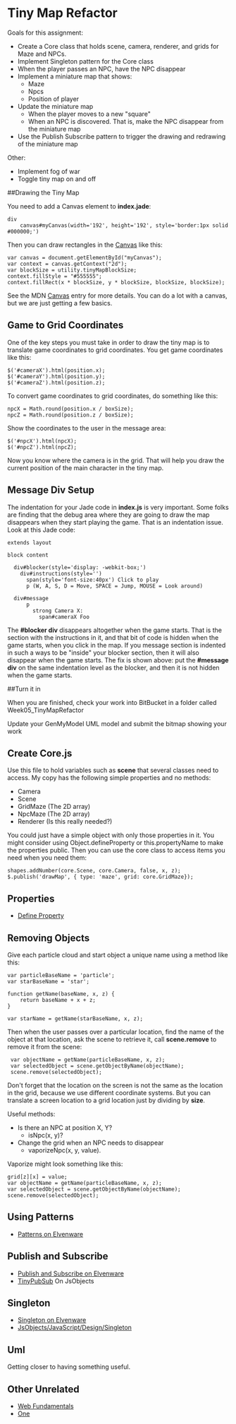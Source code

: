 # Tiny Map Refactor

Goals for this assignment:

- Create a Core class that holds scene, camera, renderer, and grids for Maze and NPCs.
- Implement Singleton pattern for the Core class
- When the player passes an NPC, have the NPC disappear
- Implement  a miniature map that shows:
	- Maze
	- Npcs
	- Position of player
- Update the miniature map
	- When the player moves to a new "square"
	- When an NPC is discovered. That is, make the NPC disappear from the miniature map
- Use the Publish Subscribe pattern to trigger the drawing and redrawing of the miniature map

Other:
- Implement fog of war
- Toggle tiny map on and off

##Drawing the Tiny Map

You need to add a Canvas element to **index.jade**:

```
div
    canvas#myCanvas(width='192', height='192', style='border:1px solid #000000;')
```        

Then you can draw rectangles in the [Canvas][cnv] like this:

```
var canvas = document.getElementById("myCanvas");
var context = canvas.getContext("2d");
var blockSize = utility.tinyMapBlockSize;
context.fillStyle = "#555555";
context.fillRect(x * blockSize, y * blockSize, blockSize, blockSize);
```

See the MDN [Canvas][cnv] entry for more details. You can do a lot with a canvas, but we are just getting a few basics.

## Game to Grid Coordinates

One of the key steps you must take in order to draw the tiny map is to translate game coordinates to grid coordinates. You get game coordinates like this:

```
$('#cameraX').html(position.x);
$('#cameraY').html(position.y);
$('#cameraZ').html(position.z);
```

To convert game coordinates to grid coordinates, do something like this:

```
npcX = Math.round(position.x / boxSize);
npcZ = Math.round(position.z / boxSize);
```

Show the coordinates to the user in the message area:

```
$('#npcX').html(npcX);
$('#npcZ').html(npcZ);
```

Now you know where the camera is in the grid. That will help you draw the current position of the main character in the tiny map.

## Message Div Setup

The indentation for your Jade code in **index.js** is very important. Some folks are finding that the debug area where they are going to draw the map disappears when they start playing the game. That is an indentation issue. Look at this Jade code:

```
extends layout

block content

  div#blocker(style='display: -webkit-box;')
    div#instructions(style='')
      span(style='font-size:40px') Click to play
      p (W, A, S, D = Move, SPACE = Jump, MOUSE = Look around)
      
  div#message
      p
        strong Camera X: 
          span#cameraX Foo

```

The **#blocker div** disappears altogether when the game starts. That is the section with the instructions in it, and that bit of code is hidden when the game starts, when you click in the map. If you message section is indented in such a ways to be "inside" your blocker section, then it will also disappear when the game starts. The fix is shown above:  put the **#message div** on the same indentation level as the blocker, and then it is not hidden when the game starts.

[cnv]: https://developer.mozilla.org/en-US/docs/Web/API/Canvas_API

##Turn it in

When you are finished, check your work into BitBucket in a folder called Week05_TinyMapRefactor

Update your GenMyModel UML model and submit the bitmap showing your work
	

## Create Core.js

Use this file to hold variables such as **scene** that several classes need to access. My copy has the following simple properties and no methods:

- Camera
- Scene
- GridMaze (The 2D array)
- NpcMaze (The 2D array)
- Renderer (Is this really needed?)

You could just have a simple object with only those properties in it. You might consider using Object.defineProperty or this.propertyName to make the properties public. Then you can use the core class to access items you need when you need them:

	shapes.addNumber(core.Scene, core.Camera, false, x, z);
	$.publish('drawMap', { type: 'maze', grid: core.GridMaze});

## Properties

- [Define Property][jsprop]

[jsprop]: http://www.elvenware.com/charlie/development/web/JavaScript/JavaScriptObjects.html#defineproperty

## Removing Objects

Give each particle cloud and start object a unique name using a method like this:

```
var particleBaseName = 'particle';
var starBaseName = 'star';

function getName(baseName, x, z) {
    return baseName + x + z;
}

var starName = getName(starBaseName, x, z);
```

Then when the user passes over a particular location, find the name of the object at that location, ask the scene to retrieve it, call **scene.remove** to remove it from the scene:

```
 var objectName = getName(particleBaseName, x, z);
 var selectedObject = scene.getObjectByName(objectName);
 scene.remove(selectedObject);
```

Don't forget that the location on the screen is not the same as the location in the grid, because we use different coordinate systems. But you can translate a screen location to a grid location just by dividing by **size**.

Useful methods:

- Is there an NPC at position X, Y? 
	- isNpc(x, y)?
- Change the grid when an NPC needs to disappear 
	- vaporizeNpc(x, y, value). 

Vaporize might look something like this: 

``` 
grid[z][x] = value;
var objectName = getName(particleBaseName, x, z);
var selectedObject = scene.getObjectByName(objectName);
scene.remove(selectedObject);
```

## Using Patterns

- [Patterns on Elvenware][patterns]

[patterns]: http://www.elvenware.com/charlie/development/web/JavaScript/JavaScriptPatterns.html#overview 

## Publish and Subscribe

- [Publish and Subscribe on Elvenware][pelf] 
- [TinyPubSub](https://github.com/charliecalvert/JsObjects/blob/master/JavaScript/Design/PubSubTopic04/public/javascripts/TinyPubSub.js) On JsObjects

[pelf]: http://www.elvenware.com/charlie/development/web/JavaScript/JavaScriptPatterns.html#publish-and-subscribe

## Singleton

- [Singleton on Elvenware][elfSing]
- [JsObjects/JavaScript/Design/Singleton][sing]

[elfSing]: http://www.elvenware.com/charlie/development/web/JavaScript/JavaScriptPatterns.html#singleton
[sing]: https://github.com/charliecalvert/JsObjects/tree/master/JavaScript/Design/Singleton

## Uml

Getting closer to having something useful.


## Other Unrelated

- [Web Fundamentals](https://developers.google.com/web/fundamentals/)
- [One](https://developers.google.com/web/fundamentals/layouts/rwd-fundamentals/)
